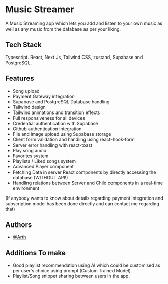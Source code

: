 
# Music Streamer

A Music Streaming app which lets you add and listen to your own music as well as any music from the database as per your liking.


## Tech Stack

Typescript. React, Next Js, Tailwind CSS, zustand, Supabase and PostgreSQL.


## Features

- Song upload
- Payment Gateway integration
- Supabase and PostgreSQL Database handling
- Tailwind design
- Tailwind animations and transition effects
- Full responsiveness for all devices
- Credential authentication with Supabase
- Github authentication integration
- File and image upload using Supabase storage
- Client form validation and handling using react-hook-form
- Server error handling with react-toast
- Play song audio
- Favorites system
- Playlists / Liked songs system
- Advanced Player component
- Fetching Data in server React components by directly accessing the database (WITHOUT API!)
- Handling relations between Server and Child components in a real-time environment


(If anybody wants to know about details regarding payment integration and subscription model has been done directly and can contact me regarding that)


## Authors

- [@Arth](https://github.com/arth-1)


## Additions To make

- Good playlist recommendation using AI which could be customised as per user's choice using prompt (Custom Trained Model).
- Playlist/Song snippet sharing between users in the app.
